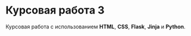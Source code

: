# Курсовая работа 3

Курсовая работа с использованием **HTML**, **CSS**,  **Flask**, **Jinja** и **Python**.